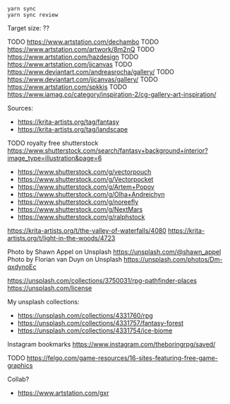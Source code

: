 
```
yarn sync
yarn sync review
```
Target size: ??


TODO https://www.artstation.com/dechambo
TODO https://www.artstation.com/artwork/8m2nQ
TODO https://www.artstation.com/hazdesign
TODO https://www.artstation.com/jjcanvas
TODO https://www.deviantart.com/andreasrocha/gallery/
TODO https://www.deviantart.com/jjcanvas/gallery/
TODO https://www.artstation.com/spkkis
TODO https://www.iamag.co/category/inspiration-2/cg-gallery-art-inspiration/

Sources:
* https://krita-artists.org/tag/fantasy
* https://krita-artists.org/tag/landscape

TODO royalty free shutterstock https://www.shutterstock.com/search/fantasy+background+interior?image_type=illustration&page=6
* https://www.shutterstock.com/g/vectorpouch
* https://www.shutterstock.com/g/Vectorpocket
* https://www.shutterstock.com/g/Artem+Popov
* https://www.shutterstock.com/g/Olha+Andreichyn
* https://www.shutterstock.com/g/noreefly
* https://www.shutterstock.com/g/NextMars
* https://www.shutterstock.com/g/ralphstock

https://krita-artists.org/t/the-valley-of-waterfalls/4080
https://krita-artists.org/t/light-in-the-woods/4723


Photo by Shawn Appel on Unsplash https://unsplash.com/@shawn_appel
Photo by Florian van Duyn on Unsplash https://unsplash.com/photos/Dm-qxdynoEc

https://unsplash.com/collections/3750031/rpg-pathfinder-places
https://unsplash.com/license


My unsplash collections:
* https://unsplash.com/collections/4331760/rpg
* https://unsplash.com/collections/4331757/fantasy-forest
* https://unsplash.com/collections/4331754/ice-biome

Instagram bookmarks https://www.instagram.com/theboringrpg/saved/


TODO https://felgo.com/game-resources/16-sites-featuring-free-game-graphics

Collab?
- https://www.artstation.com/gxr

